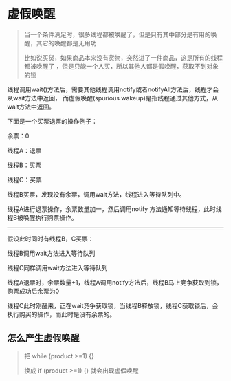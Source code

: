 # 虚假唤醒

> 当一个条件满足时，很多线程都被唤醒了，但是只有其中部分是有用的唤醒，其它的唤醒都是无用功 
>
> 比如说买货，如果商品本来没有货物，突然进了一件商品，这是所有的线程都被唤醒了 ，但是只能一个人买，所以其他人都是假唤醒，获取不到对象的锁



线程调用wait()方法后，需要其他线程调用notify或者notifyAll方法后，线程才会从wait方法中返回， 而虚假唤醒(spurious wakeup)是指线程通过其他方式，从wait方法中返回。

下面是一个买票退票的操作例子：

余票：0

线程A：退票

线程B：买票

线程C：买票

线程B买票，发现没有余票，调用wait方法，线程进入等待队列中。

线程A进行退票操作，余票数量加一，然后调用notify 方法通知等待线程，此时线程B被唤醒执行购票操作。

***

假设此时同时有线程B，C买票：

线程B调用wait方法进入等待队列

线程C同样调用wait方法进入等待队列

线程A退票时，余票数量+1，线程A调用notify方法后，线程B马上竞争获取到锁，购票成功后余票为0

线程C此时刚醒来，正在wait竞争获取锁，当线程B释放锁，线程C获取锁后，会执行购买的操作，而此时是没有余票的。



## 怎么产生虚假唤醒

> 把 while (product >=1) {} 
>
> 换成 if (product >=1) {} 就会出现虚假唤醒

